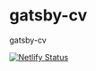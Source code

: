 # gatsby-cv
gatsby-cv


[![Netlify Status](https://api.netlify.com/api/v1/badges/503a45cf-9fb5-4935-afd8-bc16514ca45f/deploy-status)](https://app.netlify.com/sites/mnepita-cv/deploys)
